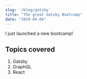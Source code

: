 ```yaml
---
slug: '/blog/gatsby'
title: "The great Gatsby Bootcamp"
date: "2019-04-04"
---
```



I just launched a new bootcamp!

## Topics covered

1. Gatsby
2. GraphQL
3. React